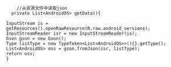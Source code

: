 
        //从资源文件中读取json
      private List<AndroidOS> getData(){
    
    InputStream is = getResources().openRawResource(R.raw.android_versions);
    InputStreamReader isr = new InputStreamReader(is);
    Gson gson = new Gson();
    Type listType = new TypeToken<List<AndroidOS>>(){}.getType();
    List<AndroidOS> oss = gson.fromJson(isr, listType);
    return oss;
    }
